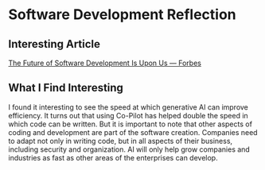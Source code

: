 # Software Development Reflection

## Interesting Article
[The Future of Software Development Is Upon Us — Forbes](https://www.forbes.com/councils/forbesbusinesscouncil/2024/04/18/the-future-of-software-development-is-upon-us/)

## What I Find Interesting
I found it interesting to see the speed at which generative AI can improve efficiency. It turns out that using Co-Pilot has helped double the speed in which code can be written. But it is important to note that other aspects of coding and development are part of the software creation. Companies need to adapt not only in writing code, but in all aspects of their business, including security and organization. AI will only help grow companies and industries as fast as other areas of the enterprises can develop.
